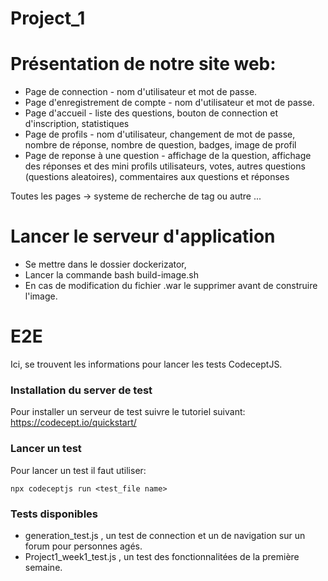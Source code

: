 # Project_1

# Présentation de notre site web:

- Page de connection - nom d'utilisateur et mot de passe.
- Page d'enregistrement de compte - nom d'utilisateur et mot de passe.
- Page d'accueil - liste des questions, bouton de connection et d'inscription, statistiques
- Page de profils - nom d'utilisateur, changement de mot de passe, nombre de réponse, nombre de question, badges, image de profil
- Page de reponse à une question - affichage de la question, affichage des réponses et des mini profils utilisateurs, votes, autres questions (questions aleatoires), commentaires aux questions et réponses

Toutes les pages -> systeme de recherche de tag ou autre ...

# Lancer le serveur d'application

- Se mettre dans le dossier dockerizator,
- Lancer la commande bash build-image.sh
- En cas de modification du fichier .war le supprimer avant de construire l'image.

# E2E
Ici, se trouvent les informations pour lancer les tests CodeceptJS.
### Installation du server de test
Pour installer un serveur de test suivre le tutoriel suivant:
https://codecept.io/quickstart/
### Lancer un test
Pour lancer un test il faut utiliser:
```
npx codeceptjs run <test_file name>
```
### Tests disponibles
* generation_test.js , un test de connection et un de navigation sur un forum pour personnes agés.
* Project1_week1_test.js , un test des fonctionnalitées de la première semaine.